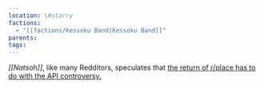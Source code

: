 ```yaml
---
location: \#starry
factions:
  - "[[factions/Kessoku Band|Kessoku Band]]"
parents: 
tags: 
---
```

*[[Natsoh]]*, like many Redditors, speculates that [the return of r/place has to do with the API controversy.](discord://discord.com/channels/1093664259273130084/1093664259273130087/1131584686599192737)
